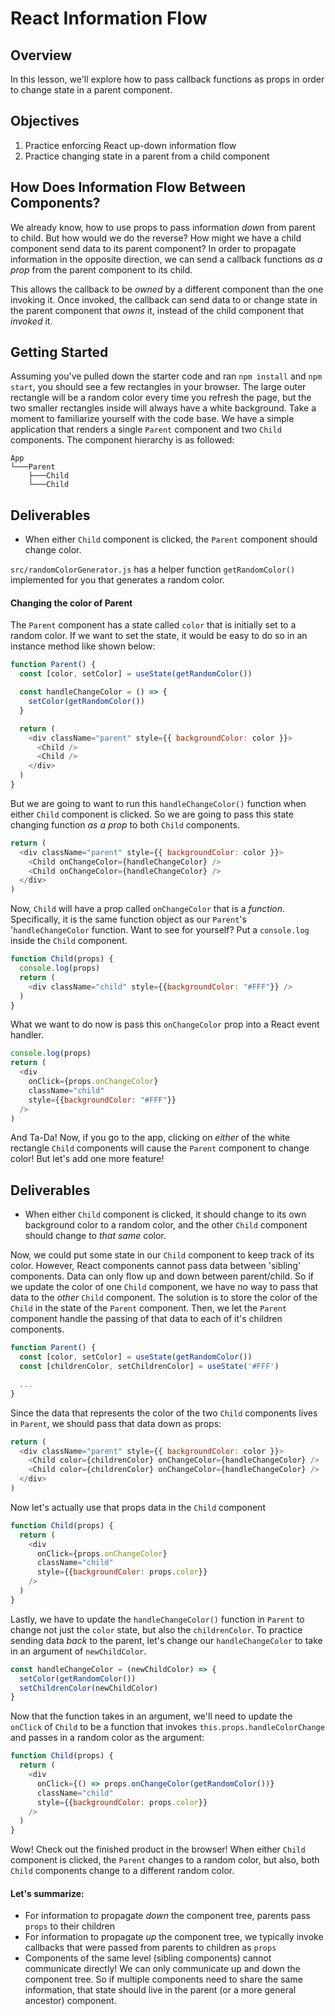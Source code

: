# React Information Flow

## Overview

In this lesson, we'll explore how to pass callback functions as props in order to change state in a parent component.

## Objectives

1. Practice enforcing React up-down information flow
2. Practice changing state in a parent from a child component

## How Does Information Flow Between Components?

We already know, how to use props to pass information _down_ from parent to child. 
But how would we do the reverse? How might we have a child component send data to 
its parent component? In order to propagate information in the opposite direction, 
we can send a callback functions _as a prop_ from the parent component to its child.

This allows the callback to be _owned_ by a different component than the one
invoking it. Once invoked, the callback can send data to or change state in the 
parent component that _owns_ it, instead of the child component that _invoked_ it.

## Getting Started

Assuming you've pulled down the starter code and ran `npm install` and `npm start`,
you should see a few rectangles in your browser. The large outer rectangle will be a
random color every time you refresh the page, but the two smaller rectangles inside
will always have a white background. Take a moment to familiarize yourself with the
code base. We have a simple application that renders a single `Parent` component and
two `Child` components. The component hierarchy is as followed:

```
App
└───Parent
    ├───Child
    └───Child
```

## Deliverables
- When either `Child` component is clicked, the `Parent` component should change color.

`src/randomColorGenerator.js` has a helper function `getRandomColor()` implemented for
you that generates a random color.


#### Changing the color of Parent

The `Parent` component has a state called `color` that is initially set to a random color.
If we want to set the state, it would be easy to do so in an instance method like shown below:

```js
function Parent() {
  const [color, setColor] = useState(getRandomColor())

  const handleChangeColor = () => {
    setColor(getRandomColor())
  }

  return (
    <div className="parent" style={{ backgroundColor: color }}>
      <Child />
      <Child />
    </div>
  )
}
```

But we are going to want to run this `handleChangeColor()` function when either `Child`
component is clicked. So we are going to pass this state changing function _as a
prop_ to both `Child` components.

```js
return (
  <div className="parent" style={{ backgroundColor: color }}>
    <Child onChangeColor={handleChangeColor} />
    <Child onChangeColor={handleChangeColor} />
  </div>
)
```

Now, `Child` will have a prop called `onChangeColor` that is a _function_.
Specifically, it is the same function object as our `Parent`'s '`handleChangeColor`
function. Want to see for yourself? Put a `console.log` inside the `Child` component.

```js
function Child(props) {
  console.log(props)
  return (
    <div className="child" style={{backgroundColor: "#FFF"}} />
  )
}
```

What we want to do now is pass this `onChangeColor` prop into a React event handler.

```js
console.log(props)
return (
  <div 
    onClick={props.onChangeColor}
    className="child"
    style={{backgroundColor: "#FFF"}}
  />
)
```

And Ta-Da! Now, if you go to the app, clicking on _either_ of the white rectangle
`Child` components will cause the `Parent` component to change color! But let's
add one more feature!

## Deliverables
- When either `Child` component is clicked, it should change to its own background
color to a random color, and the other `Child` component should change to _that same_ color.

Now, we could put some state in our `Child` component to keep track of its color.
However, React components cannot pass data between 'sibling' components. Data can
only flow up and down between parent/child. So if we update the color of one `Child`
component, we have no way to pass that  data to the _other_ `Child` component. The
solution is to store the color of the `Child` in the state of the `Parent` component.
Then, we let the `Parent` component handle the passing of that data to each of it's
children components.

```js
function Parent() {
  const [color, setColor] = useState(getRandomColor())
  const [childrenColor, setChildrenColor] = useState('#FFF')

  ...
}
```

Since the data that represents the color of the two `Child` components lives in
`Parent`, we should pass that data down as props:

```js
return (
  <div className="parent" style={{ backgroundColor: color }}>
    <Child color={childrenColor} onChangeColor={handleChangeColor} />
    <Child color={childrenColor} onChangeColor={handleChangeColor} />
  </div>
)
```

Now let's actually use that props data in the `Child` component

```js
function Child(props) {
  return (
    <div 
      onClick={props.onChangeColor}
      className="child" 
      style={{backgroundColor: props.color}}
    />
  )
}
```

Lastly, we have to update the `handleChangeColor()` function in `Parent` to change
not just the `color` state, but also the `childrenColor`. To practice sending
data _back_ to the parent, let's change our `handleChangeColor` to take in an argument
of `newChildColor`.

```js
const handleChangeColor = (newChildColor) => {
  setColor(getRandomColor())
  setChildrenColor(newChildColor)
}
```

Now that the function takes in an argument, we'll need to update the `onClick`
of `Child` to be a function that invokes `this.props.handleColorChange` and passes
in a random color as the argument:

```js
function Child(props) {
  return (
    <div 
      onClick={() => props.onChangeColor(getRandomColor())}
      className="child" 
      style={{backgroundColor: props.color}}
    />
  )
}
```

Wow! Check out the finished product in the browser! When either `Child` component is
clicked, the `Parent` changes to a random color, but also, both `Child` components
change to a different random color.

#### Let's summarize:

- For information to propagate _down_ the component tree, parents pass `props` to their children
- For information to propagate _up_ the component tree, we typically invoke callbacks that were passed from parents to children as `props`
- Components of the same level (sibling components) cannot communicate directly! We can only communicate up and down the component tree. So if multiple components need to share the same information, that state should live in the parent (or a more general ancestor) component.

